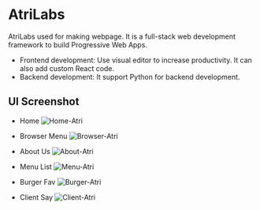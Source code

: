 # AtriLabs

AtriLabs used for making webpage. It  is a full-stack web development framework to build Progressive Web Apps.
- Frontend development: Use visual editor to increase productivity. It can also add custom React code.
- Backend development: It support Python for backend development.

## UI Screenshot
- Home
![Home-Atri](https://user-images.githubusercontent.com/91982138/223653362-6740169d-6f62-4e53-aa6d-9811c2bc2343.PNG)

- Browser Menu
![Browser-Atri](https://user-images.githubusercontent.com/91982138/223653439-c29e5975-bb64-47a7-91c2-8129dcec6662.PNG)

- About Us
![About-Atri](https://user-images.githubusercontent.com/91982138/223653489-9fb123ed-1d2f-41a1-9961-826a4e00756d.PNG)

- Menu List
![Menu-Atri](https://user-images.githubusercontent.com/91982138/223653533-3b19cdfd-92ba-4cce-bdfd-444c81fda34d.PNG)

- Burger Fav
![Burger-Atri](https://user-images.githubusercontent.com/91982138/223653577-25ea672d-d10a-4bab-a5ec-5fea4217f1e5.PNG)

- Client Say
![Client-Atri](https://user-images.githubusercontent.com/91982138/223653603-441b7c0f-bff9-4029-9028-4865a8685571.PNG)
